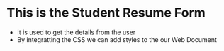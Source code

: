 # This is the Student Resume Form
- It is used to get the details from the user
- By integratting the CSS we can add styles to the our Web Document
